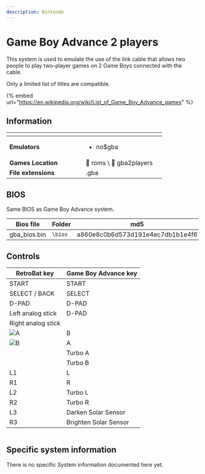 ```yaml
---
description: Nintendo
---
```


# Game Boy Advance 2 players

This system is used to emulate the use of the link cable that allows two people to play two-player games on 2 Game Boys connected with the cable.

Only a limited list of titles are compatible.

{% embed url="https://en.wikipedia.org/wiki/List_of_Game_Boy_Advance_games" %}

## Information

<table data-header-hidden><thead><tr><th width="184"></th><th></th><th data-hidden></th></tr></thead><tbody><tr><td><strong>Emulators</strong></td><td><ul><li>no$gba</li></ul></td><td></td></tr><tr><td><strong>Games Location</strong></td><td><span data-gb-custom-inline data-tag="emoji" data-code="1f4c1">📁</span> roms \ <span data-gb-custom-inline data-tag="emoji" data-code="1f4c2">📂</span> gba2players</td><td></td></tr><tr><td><strong>File extensions</strong></td><td>.gba</td><td></td></tr></tbody></table>

## BIOS

Same BIOS as Game Boy Advance system.

<table><thead><tr><th width="187">Bios file</th><th width="98">Folder</th><th>md5</th></tr></thead><tbody><tr><td>gba_bios.bin</td><td><code>\bios</code></td><td>a860e8c0b6d573d191e4ec7db1b1e4f6</td></tr></tbody></table>

## Controls

| RetroBat key                                                                              | Game Boy Advance key  |
| ----------------------------------------------------------------------------------------- | --------------------- |
| START                                                                                     | START                 |
| SELECT / BACK                                                                             | SELECT                |
| D-PAD                                                                                     | D-PAD                 |
| Left analog stick                                                                         | D-PAD                 |
| Right analog stick                                                                        |                       |
| ![A](<../../../../.gitbook/assets/image (1) (2) (1).png>)                                 | B                     |
| ![B](<../../../../.gitbook/assets/image (4) (1).png>)                                     | A                     |
| <img src="../../../../.gitbook/assets/image (3) (1) (2).png" alt="" data-size="original"> | Turbo A               |
| <img src="../../../../.gitbook/assets/image (2) (1) (1).png" alt="" data-size="line">     | Turbo B               |
| L1                                                                                        | L                     |
| R1                                                                                        | R                     |
| L2                                                                                        | Turbo L               |
| R2                                                                                        | Turbo R               |
| L3                                                                                        | Darken Solar Sensor   |
| R3                                                                                        | Brighten Solar Sensor |

<div align="left">

<figure><img src="https://i.imgur.com/hYkmLg3.png" alt=""><figcaption></figcaption></figure>

</div>

## Specific system information

There is no specific System information documented here yet.

